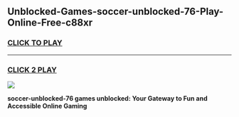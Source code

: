 
## Unblocked-Games-soccer-unblocked-76-Play-Online-Free-c88xr
<h3>
<a href="https://premium76.site?title=soccer-unblocked-76&ref=26A">CLICK TO PLAY</a></h3>
<hr>

<h3>
<a href="https://premium76.site?title=soccer-unblocked-76&ref=26A">CLICK 2 PLAY</a>
  
</h3>

<a href="https://premium76.site?title=soccer-unblocked-76&ref=26A"><img src="https://clearcache.store/games.png"></a>


**soccer-unblocked-76 games unblocked: Your Gateway to Fun and Accessible Online Gaming**
